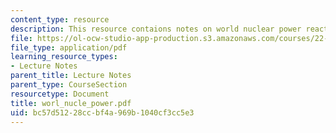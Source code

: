 ```yaml
---
content_type: resource
description: This resource contaions notes on world nuclear power reacter status.
file: https://ol-ocw-studio-app-production.s3.amazonaws.com/courses/22-314j-structural-mechanics-in-nuclear-power-technology-fall-2006/bc57d51228ccbf4a969b1040cf3cc5e3_worl_nucle_power.pdf
file_type: application/pdf
learning_resource_types:
- Lecture Notes
parent_title: Lecture Notes
parent_type: CourseSection
resourcetype: Document
title: worl_nucle_power.pdf
uid: bc57d512-28cc-bf4a-969b-1040cf3cc5e3
---
```

